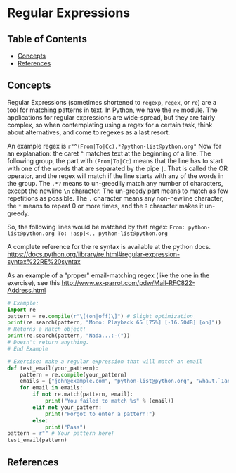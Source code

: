 # Regular Expressions

## Table of Contents

<!-- START doctoc generated TOC please keep comment here to allow auto update -->
<!-- DON'T EDIT THIS SECTION, INSTEAD RE-RUN doctoc TO UPDATE -->

- [Concepts](#concepts)
- [References](#references)

<!-- END doctoc generated TOC please keep comment here to allow auto update -->

## Concepts

Regular Expressions (sometimes shortened to `regexp`, `regex`, or `re`)
are a tool for matching patterns in text.
In Python, we have the `re` module.
The applications for regular expressions are wide-spread,
but they are fairly complex,
so when contemplating using a regex for a certain task,
think about alternatives, and come to regexes as a last resort.

An example regex is `r"^(From|To|Cc).*?python-list@python.org"`
Now for an explanation: the caret `^` matches text at the beginning of a line.
The following group,
the part with `(From|To|Cc)` means that
the line has to start with one of the words that are separated by the pipe `|`.
That is called the OR operator,
and the regex will match if the line starts with any of the words in the group.
The `.*?` means to un-greedily match any number of characters, except the newline `\n` character.
The un-greedy part means to match as few repetitions as possible.
The `.` character means any non-newline character,
the `*` means to repeat 0 or more times, and the `?` character makes it un-greedy.

So, the following lines would be matched by that regex:
`From: python-list@python.org To: !asp]<,. python-list@python.org`

A complete reference for the re syntax is available at the python docs.
<https://docs.python.org/library/re.html#regular-expression-syntax%22RE%20syntax>

As an example of a "proper" email-matching regex (like the one in the exercise), see this
<http://www.ex-parrot.com/pdw/Mail-RFC822-Address.html>

```python
# Example:
import re
pattern = re.compile(r"\[(on|off)\]") # Slight optimization
print(re.search(pattern, "Mono: Playback 65 [75%] [-16.50dB] [on]"))
# Returns a Match object!
print(re.search(pattern, "Nada...:-("))
# Doesn't return anything.
# End Example

# Exercise: make a regular expression that will match an email
def test_email(your_pattern):
    pattern = re.compile(your_pattern)
    emails = ["john@example.com", "python-list@python.org", "wha.t.`1an?ug{}ly@email.com"]
    for email in emails:
        if not re.match(pattern, email):
            print("You failed to match %s" % (email))
        elif not your_pattern:
            print("Forgot to enter a pattern!")
        else:
            print("Pass")
pattern = r"" # Your pattern here!
test_email(pattern)
```

## References
